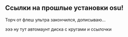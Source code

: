 ## Ссылки на прошлые установки osu!

Торч от флеш ультра закончился, дописываю...

эээ ну тут автомаунт диска с кругами и ссылочки
